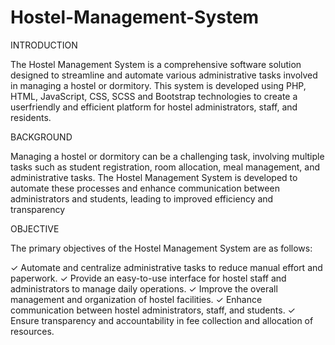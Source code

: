 # Hostel-Management-System

INTRODUCTION 

The Hostel Management System is a comprehensive software solution designed to streamline and
automate various administrative tasks involved in managing a hostel or dormitory. This system is
developed using PHP, HTML, JavaScript, CSS, SCSS and Bootstrap technologies to create a userfriendly and efficient platform for hostel administrators, staff, and residents.

BACKGROUND

Managing a hostel or dormitory can be a challenging task, involving multiple tasks such as student
registration, room allocation, meal management, and administrative tasks. The Hostel
Management System is developed to automate these processes and enhance communication
between administrators and students, leading to improved efficiency and transparency

OBJECTIVE 

The primary objectives of the Hostel Management System are as follows:

✓ Automate and centralize administrative tasks to reduce manual effort and paperwork.
✓ Provide an easy-to-use interface for hostel staff and administrators to manage daily
operations.
✓ Improve the overall management and organization of hostel facilities.
✓ Enhance communication between hostel administrators, staff, and students.
✓ Ensure transparency and accountability in fee collection and allocation of resources.

